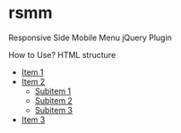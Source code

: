 # rsmm
Responsive Side Mobile Menu jQuery Plugin

How to Use?
HTML structure

<nav class="your-class">
	<ul>
		<li>
			<a href="#">Item 1</a>
		</li>
		<li>
			<a href="#">Item 2</a>
			<ul>
				<li>
					<a href="#">Subitem 1</a>
				</li>
				<li>
					<a href="#">Subitem 2</a>
				</li>
				<li>
					<a href="#">Subitem 3</a>
				</li>
			</ul>
		</li>
		<li>
			<a href="#">Item 3</a>
		</li>
	</ul>
</nav>
